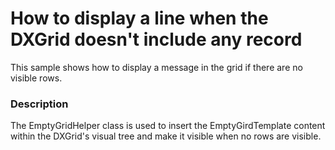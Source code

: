 # How to display a line when the DXGrid doesn't include any record 


<p>This sample shows how to display a message in the grid if there are no visible rows.</p>


<h3>Description</h3>

<p>The EmptyGridHelper class is used to insert the EmptyGirdTemplate content within the DXGrid&#39;s visual tree and make it visible when no rows are visible. </p>

<br/>


